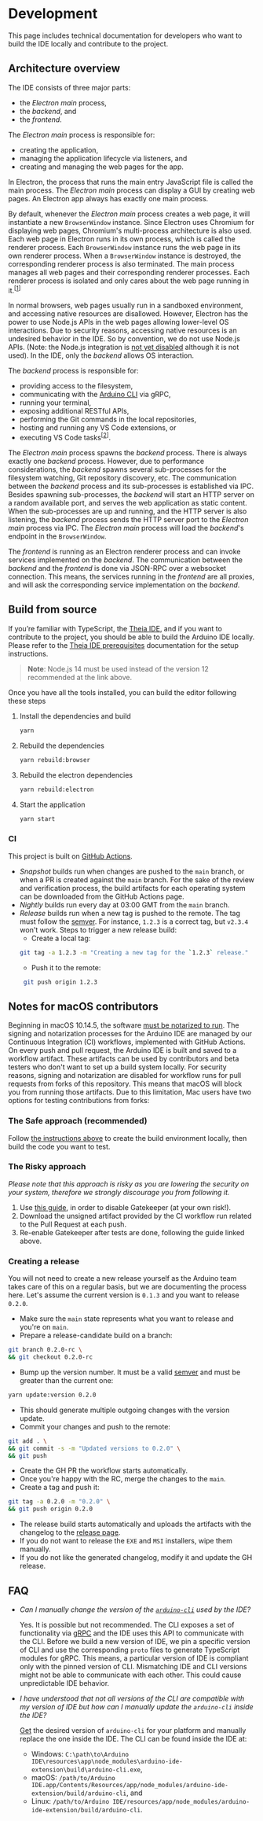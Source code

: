 # Development

This page includes technical documentation for developers who want to build the IDE locally and contribute to the project.

## Architecture overview

The IDE consists of three major parts:
 - the _Electron main_ process,
 - the _backend_, and 
 - the _frontend_.

The _Electron main_ process is responsible for:
 - creating the application,
 - managing the application lifecycle via listeners, and
 - creating and managing the web pages for the app.

In Electron, the process that runs the main entry JavaScript file is called the main process. The _Electron main_ process can display a GUI by creating web pages. An Electron app always has exactly one main process.

By default, whenever the _Electron main_ process creates a web page, it will instantiate a new `BrowserWindow` instance. Since Electron uses Chromium for displaying web pages, Chromium's multi-process architecture is also used. Each web page in Electron runs in its own process, which is called the renderer process. Each `BrowserWindow` instance runs the web page in its own renderer process. When a `BrowserWindow` instance is destroyed, the corresponding renderer process is also terminated. The main process manages all web pages and their corresponding renderer processes. Each renderer process is isolated and only cares about the web page running in it.<sup>[[1]]</sup>

In normal browsers, web pages usually run in a sandboxed environment, and accessing native resources are disallowed. However, Electron has the power to use Node.js APIs in the web pages allowing lower-level OS interactions. Due to security reasons, accessing native resources is an undesired behavior in the IDE. So by convention, we do not use Node.js APIs. (Note: the Node.js integration is [not yet disabled](https://github.com/eclipse-theia/theia/issues/2018) although it is not used). In the IDE, only the _backend_ allows OS interaction.

The _backend_ process is responsible for:
 - providing access to the filesystem,
 - communicating with the [Arduino CLI](https://github.com/arduino/arduino-cli) via gRPC,
 - running your terminal,
 - exposing additional RESTful APIs,
 - performing the Git commands in the local repositories,
 - hosting and running any VS Code extensions, or
 - executing VS Code tasks<sup>[[2]]</sup>.

The _Electron main_ process spawns the _backend_ process. There is always exactly one _backend_ process. However, due to performance considerations, the _backend_ spawns several sub-processes for the filesystem watching, Git repository discovery, etc. The communication between the _backend_ process and its sub-processes is established via IPC. Besides spawning sub-processes, the _backend_ will start an HTTP server on a random available port, and serves the web application as static content. When the sub-processes are up and running, and the HTTP server is also listening, the _backend_ process sends the HTTP server port to the _Electron main_ process via IPC. The _Electron main_ process will load the _backend_'s endpoint in the `BrowserWindow`.

The _frontend_ is running as an Electron renderer process and can invoke services implemented on the _backend_. The communication between the _backend_ and the _frontend_ is done via JSON-RPC over a websocket connection. This means, the services running in the _frontend_ are all proxies, and will ask the corresponding service implementation on the _backend_.

[1]: https://www.electronjs.org/docs/tutorial/application-architecture#differences-between-main-process-and-renderer-process
[2]: https://code.visualstudio.com/Docs/editor/tasks


## Build from source

If you’re familiar with TypeScript, the [Theia IDE](https://theia-ide.org/), and if you want to contribute to the
project, you should be able to build the Arduino IDE locally.
Please refer to the [Theia IDE prerequisites](https://github.com/theia-ide/theia/blob/master/doc/) documentation for the setup instructions.
> **Note**: Node.js 14 must be used instead of the version 12 recommended at the link above.

Once you have all the tools installed, you can build the editor following these steps

1. Install the dependencies and build
    ```sh
    yarn
    ```

2. Rebuild the dependencies
    ```sh
    yarn rebuild:browser
    ```

3. Rebuild the electron dependencies
    ```sh
    yarn rebuild:electron
    ```

4. Start the application
    ```sh
    yarn start
    ```

### CI

This project is built on [GitHub Actions](https://github.com/arduino/arduino-ide/actions).

 - _Snapshot_ builds run when changes are pushed to the `main` branch, or when a PR is created against the `main` branch. For the sake of the review and verification process, the build artifacts for each operating system can be downloaded from the GitHub Actions page.
 - _Nightly_ builds run every day at 03:00 GMT from the `main` branch.
 - _Release_ builds run when a new tag is pushed to the remote. The tag must follow the [semver](https://semver.org/). For instance, `1.2.3` is a correct tag, but `v2.3.4` won't work. Steps to trigger a new release build:
   - Create a local tag:
    ```sh
    git tag -a 1.2.3 -m "Creating a new tag for the `1.2.3` release."
    ```
   - Push it to the remote:
   ```sh
    git push origin 1.2.3
   ```

## Notes for macOS contributors
Beginning in macOS 10.14.5, the software [must be notarized to run](https://developer.apple.com/documentation/xcode/notarizing_macos_software_before_distribution). The signing and notarization processes for the Arduino IDE are managed by our Continuous Integration (CI) workflows, implemented with GitHub Actions. On every push and pull request, the Arduino IDE is built and saved to a workflow artifact. These artifacts can be used by contributors and beta testers who don't want to set up a build system locally.
For security reasons, signing and notarization are disabled for workflow runs for pull requests from forks of this repository. This means that macOS will block you from running those artifacts.
Due to this limitation, Mac users have two options for testing contributions from forks:

### The Safe approach (recommended)

Follow [the instructions above](#build-from-source) to create the build environment locally, then build the code you want to test.

### The Risky approach

*Please note that this approach is risky as you are lowering the security on your system, therefore we strongly discourage you from following it.*
1. Use [this guide](https://help.apple.com/xcode/mac/10.2/index.html?localePath=en.lproj#/dev9b7736b0e), in order to disable Gatekeeper (at your own risk!).
1. Download the unsigned artifact provided by the CI workflow run related to the Pull Request at each push.
1. Re-enable Gatekeeper after tests are done, following the guide linked above.

### Creating a release

You will not need to create a new release yourself as the Arduino team takes care of this on a regular basis, but we are documenting the process here. Let's assume the current version is `0.1.3` and you want to release `0.2.0`.

 - Make sure the `main` state represents what you want to release and you're on `main`.
 - Prepare a release-candidate build on a branch:
```bash
git branch 0.2.0-rc \
&& git checkout 0.2.0-rc
```
 - Bump up the version number. It must be a valid [semver](https://semver.org/) and must be greater than the current one:
```bash
yarn update:version 0.2.0
```
 - This should generate multiple outgoing changes with the version update.
 - Commit your changes and push to the remote:
```bash
git add . \
&& git commit -s -m "Updated versions to 0.2.0" \
&& git push
```
 - Create the GH PR the workflow starts automatically.
 - Once you're happy with the RC, merge the changes to the `main`.
 - Create a tag and push it:
```bash
git tag -a 0.2.0 -m "0.2.0" \
&& git push origin 0.2.0
```
 - The release build starts automatically and uploads the artifacts with the changelog to the [release page](https://github.com/arduino/arduino-ide/releases).
 - If you do not want to release the `EXE` and `MSI` installers, wipe them manually.
 - If you do not like the generated changelog, modify it and update the GH release.

## FAQ

* *Can I manually change the version of the [`arduino-cli`](https://github.com/arduino/arduino-cli/) used by the IDE?*

    Yes. It is possible but not recommended. The CLI exposes a set of functionality via [gRPC](https://github.com/arduino/arduino-cli/tree/master/rpc) and the IDE uses this API to communicate with the CLI. Before we build a new version of IDE, we pin a specific version of CLI and use the corresponding `proto` files to generate TypeScript modules for gRPC. This means, a particular version of IDE is compliant only with the pinned version of CLI. Mismatching IDE and CLI versions might not be able to communicate with each other. This could cause unpredictable IDE behavior.

* *I have understood that not all versions of the CLI are compatible with my version of IDE but how can I manually update the `arduino-cli` inside the IDE?*

    [Get](https://arduino.github.io/arduino-cli/installation) the desired version of `arduino-cli` for your platform and manually replace the one inside the IDE. The CLI can be found inside the IDE at:
    - Windows: `C:\path\to\Arduino IDE\resources\app\node_modules\arduino-ide-extension\build\arduino-cli.exe`,
    - macOS: `/path/to/Arduino IDE.app/Contents/Resources/app/node_modules/arduino-ide-extension/build/arduino-cli`, and
    - Linux: `/path/to/Arduino IDE/resources/app/node_modules/arduino-ide-extension/build/arduino-cli`.


